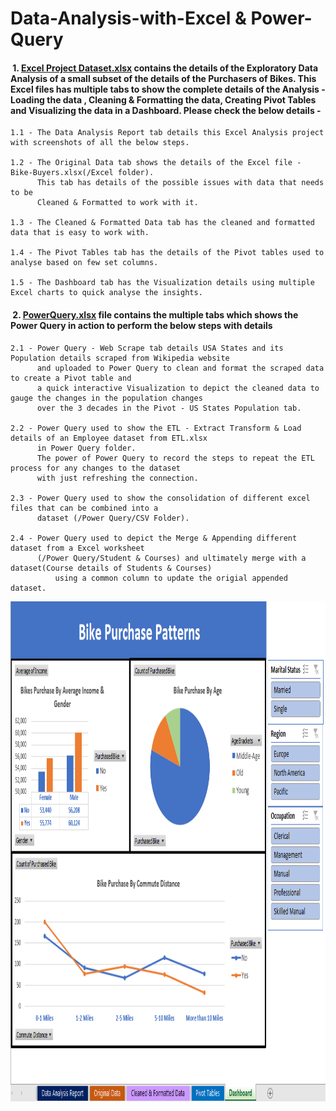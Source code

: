 # [&#x200B;](#) Data-Analysis-with-Excel & Power-Query
#### [&#x200B;](####) 1. [Excel Project Dataset.xlsx](https://github.com/ShreevaniRao/Data-Analysis-with-Excel-Power-Query/blob/main/Excel%20Project%20Dataset.xlsx) contains the details of the Exploratory Data Analysis of a small subset of the details of the Purchasers of Bikes. This Excel files has multiple tabs to show the complete details of the Analysis - Loading the data , Cleaning & Formatting the data, Creating Pivot Tables and Visualizing the data in a Dashboard. Please check the below details -

	1.1 - The Data Analysis Report tab details this Excel Analysis project with screenshots of all the below steps.
	
	1.2 - The Original Data tab shows the details of the Excel file - Bike-Buyers.xlsx(/Excel folder). 
 	      This tab has details of the possible issues with data that needs to be 
	      Cleaned & Formatted to work with it.
	
	1.3 - The Cleaned & Formatted Data tab has the cleaned and formatted data that is easy to work with.
	
	1.4 - The Pivot Tables tab has the details of the Pivot tables used to analyse based on few set columns.

	1.5 - The Dashboard tab has the Visualization details using multiple Excel charts to quick analyse the insights.

#### [&#x200B;](####) 2. [PowerQuery.xlsx](https://github.com/ShreevaniRao/Data-Analysis-with-Excel-Power-Query/blob/main/PowerQuery.xlsx) file contains the multiple tabs which shows the Power Query in action to perform the below steps with details

	2.1 - Power Query - Web Scrape tab details USA States and its Population details scraped from Wikipedia website 
 	      and uploaded to Power Query to clean and format the scraped data to create a Pivot table and 
 	      a quick interactive Visualization to depict the cleaned data to  gauge the changes in the population changes
	      over the 3 decades in the Pivot - US States Population tab.

	2.2 - Power Query used to show the ETL - Extract Transform & Load details of an Employee dataset from ETL.xlsx 
	      in Power Query folder. 
 	      The power of Power Query to record the steps to repeat the ETL process for any changes to the dataset 
	      with just refreshing the connection.

	2.3 - Power Query used to show the consolidation of different excel files that can be combined into a 
 	      dataset (/Power Query/CSV Folder).

	2.4 - Power Query used to depict the Merge & Appending different dataset from a Excel worksheet
 	      (/Power Query/Student & Courses) and ultimately merge with a dataset(Course details of Students & Courses)
              using a common column to update the origial appended dataset.


<picture>
<img src="https://github.com/ShreevaniRao/Data-Analysis-with-Excel-Power-Query/blob/main/Bike%20Purchasers%20Dashboard.png" width="800" height="800">
</picture>
